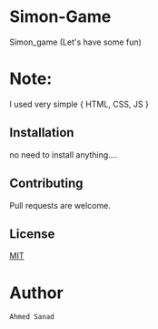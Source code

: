 # Simon-Game
Simon_game (Let's have some fun)



# Note:

I used very simple 
{ HTML,
CSS,
JS }



## Installation

no need to install anything....

## Contributing
Pull requests are welcome. 

## License
[MIT](https://choosealicense.com/licenses/mit/)

# Author
`Ahmed Sanad`
